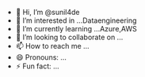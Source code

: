 - 👋 Hi, I’m @sunil4de
- 👀 I’m interested in ...Dataengineering
- 🌱 I’m currently learning ...Azure,AWS
- 💞️ I’m looking to collaborate on ...
- 📫 How to reach me ...
- 😄 Pronouns: ...
- ⚡ Fun fact: ...

<!---
sunil4de/sunil4de is a ✨ special ✨ repository because its `README.md` (this file) appears on your GitHub profile.
You can click the Preview link to take a look at your changes.
--->
